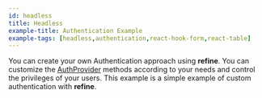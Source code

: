 ```yaml
---
id: headless
title: Headless
example-title: Authentication Example
example-tags: [headless,authentication,react-hook-form,react-table]
---
```


You can create your own Authentication approach using **refine**. You can customize the [AuthProvider](/docs/api-reference/core/providers/auth-provider/) methods according to your needs and control the privileges of your users. This example is a simple example of custom authentication with **refine**.

<CodeSandboxExample path="auth-headless" />
